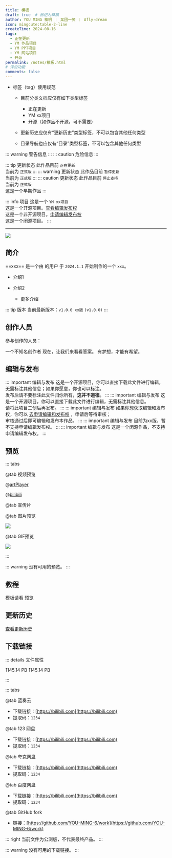 ```yaml
---
title: 模板
draft: true  # 标记为草稿
author: YOU MING 柚明 ︱ 某团一笑 ︱ Afly-dream
icon: mingcute:table-2-line
createTime: 2024-08-16
tags:
  - 正在更新
  - YM 作品项目
  - YM PPT项目
  - YM 网站项目
  - 开源
permalink: /notes/模板.html
# 评论功能
comments: false
---
```


- 标签（tag）使用规范

  - 目前分类文档应仅有如下类型标签

    - 正在更新
    - YM xx项目
    - 开源（如作品不开源，可不需要）

  - 更新历史应仅有“更新历史”类型标签，不可以包含其他任何类型
  - 目录导航也应仅有“目录”类型标签，不可以包含其他任何类型

::: warning
警告信息
:::
::: caution
危险信息
:::

::: tip 更新状态
此作品目前 `正在更新`  
当前为 `正式版`
:::
::: warning 更新状态
此作品目前 `暂停更新`  
当前为 `正式版`
:::
::: caution 更新状态
此作品目前 `停止支持`  
当前为 `正式版`  
这是一个早期作品
:::

::: info 项目
这是一个 `YM xx项目`  
这是一个开源项目。[查看编辑发布权](#编辑与发布)  
这是一个非开源项目。[申请编辑发布权](#编辑与发布)  
这是一个闭源项目。
:::

---

![](https://image.youming.us.kg/ym.png)

## <Icon name="mingcute:document-line" color="currentColor" /> 简介

==xxx== 是一个由 <Badge text="Youming 工作室" type="tip" /> 的用户 <Badge text="YOU MING 柚明" type="info" /> 于 `2024.1.1` 开始制作的一个 `xxx`。

- 介绍1
- 介绍2

  - 更多介绍

::: tip 版本
当前最新版本：`v1.0.0 xx版` `(v1.0.0)`
:::

## <Icon name="mingcute:contacts-3-line" color="currentColor" /> 创作人员

参与创作的人员：<Badge text="YOU MING 柚明" type="info" />

<LinkCard title="YOU MING 柚明" icon="https://image.youming.us.kg/ym-ys.png" href="/notes/更多/工作室.html#you-ming-柚明">
    一个不知名创作者
</LinkCard>

<LinkCard title="某团一笑" icon="https://image.youming.us.kg/tx-2-ys.png" href="/notes/更多/工作室.html#某团一笑">
    现在，让我们来看看答案。
</LinkCard>

<LinkCard title="Afly-dream" icon="https://image.youming.us.kg/tx-3-ys.png" href="/notes/更多/工作室.html#afly-dream">
    有梦想，才能有希望。
</LinkCard>

## <Icon name="mingcute:pencil-3-line" color="currentColor" /> 编辑与发布

::: important 编辑与发布
这是一个开源项目，你可以直接下载此文件进行编辑，无需标注其他信息；如果你愿意，你也可以标注。  
发布后请不要标注此文件归你所有，**这并不道德**。
:::
::: important 编辑与发布
这是一个开源项目，你可以直接下载此文件进行编辑，无需标注其他信息。  
请将此项目二创后再发布。
:::
::: important 编辑与发布
如果你想获取编辑和发布权，你可以 [去申请编辑和发布权](/notes/反馈中心/申请编辑发布权.html) ，申请后等待审核；  
审核通过后即可编辑和发布本作品。
:::
::: important 编辑与发布
目前为xx版，暂不支持申请编辑发布权。
:::
::: important 编辑与发布
这是一个闭源作品，不支持申请编辑发布权。
:::

## <Icon name="mingcute:eye-2-line" color="currentColor" /> 预览
::: tabs

@tab <Icon name="mingcute:film-line" color="currentColor" /> 视频预览

@[artPlayer](https://vdse.bdstatic.com/192d9a98d782d9c74c96f09db9378d93.mp4)

<LinkCard title="哔哩哔哩-链接" icon="mingcute:bilibili-fill" href="https://www.bilibili.com/video/BV1Dq421c7EC"></LinkCard>

@[bilibili](BV1Dq421c7EC)

<LinkCard title="哔哩哔哩 - 合集" icon="mingcute:bilibili-fill" href="https://space.bilibili.com/1337092956/channel/collectiondetail?sid=2711175"></LinkCard>

@tab <Icon name="mingcute:film-line" color="currentColor" /> 宣传片

<LinkCard title="哔哩哔哩" icon="mingcute:bilibili-fill" href="https://www.bilibili.com/video/BV1Dq421c7EC/"></LinkCard>

@tab <Icon name="mingcute:pic-line" color="currentColor" /> 图片预览

![](https://image.youming.us.kg/ym-hei.png)

@tab <Icon name="mingcute:pic-ai-line" color="currentColor" /> GIF预览

![](https://image.youming.us.kg/ym-hei.png)

:::

::: warning
没有可用的预览。
:::

## <Icon name="mingcute:bulb-line" color="currentColor" /> 教程

模板请看 [预览](#预览)

## <Icon name="mingcute:history-anticlockwise-line" color="currentColor" /> 更新历史

[查看更新历史](/notes/更新历史/模板.html)

## <Icon name="mingcute:arrow-to-down-line" color="currentColor" /> 下载链接

::: details <Icon name="mingcute:file-info-line" color="currentColor" /> 文件属性

<CardGrid>
  <Card title="文件名2.zip" icon="mingcute:file-zip-line">
    1145.14 PB
  </Card>
  <Card title="文件名1.zip" icon="mingcute:file-zip-line">
    1145.14 PB
  </Card>
</CardGrid>

:::

::: tabs

@tab <Icon name="mingcute:cloud-line" color="currentColor" /> 蓝奏云

- 下载链接：[https://bilibili.com](https://bilibili.com)
- 提取码：`1234`

@tab <Icon name="mingcute:cloud-line" color="currentColor" /> 123 网盘

- 下载链接：[https://bilibili.com](https://bilibili.com)
- 提取码：`1234`

@tab <Icon name="mingcute:cloud-line" color="currentColor" /> 夸克网盘

- 下载链接：[https://bilibili.com](https://bilibili.com)
- 提取码：`1234`

@tab <Icon name="mingcute:cloud-line" color="currentColor" /> 百度网盘

- 下载链接：[https://bilibili.com](https://bilibili.com)
- 提取码：`1234`

@tab <Icon name="mingcute:fork-knife-line" color="currentColor" /> GitHub fork

- 链接：[https://github.com/YOU-MING-6/work](https://github.com/YOU-MING-6/work)

::: right
当前文件为公测版，不代表最终产品。
:::

::: warning
没有可用的下载链接。
:::